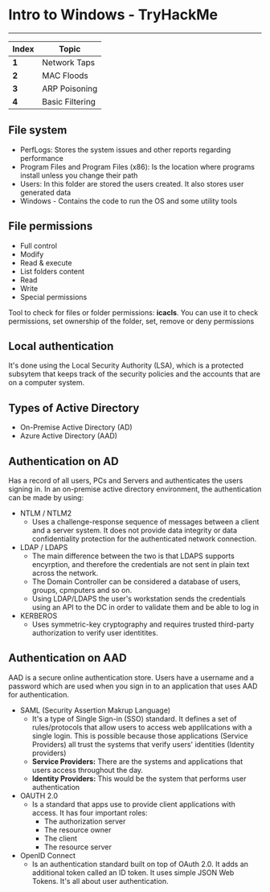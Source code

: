 # Intro to Windows - TryHackMe
___
Index | Topic
--- | ---
**1** | Network Taps
**2** | MAC Floods
**3** | ARP Poisoning
**4** | Basic Filtering

## File system

- PerfLogs: Stores the system issues and other reports regarding performance
- Program Files and Program Files (x86): Is the location where programs install unless you change their path
- Users: In this folder are stored the users created. It also stores user generated data
- Windows - Contains the code to run the OS and some utility tools

## File permissions

- Full control
- Modify
- Read & execute
- List folders content
- Read
- Write
- Special permissions

Tool to check for files or folder permissions: __icacls__. You can use it to check permissions, set ownership of the folder, set, remove or deny permissions

## Local authentication

It's done using the Local Security Authority (LSA), which is a protected subsytem that keeps track of the security policies and the accounts that are on a computer system.

## Types of Active Directory

- On-Premise Active Directory (AD)
- Azure Active Directory (AAD)

## Authentication on AD

Has a record of all users, PCs and Servers and authenticates the users signing in. In an on-premise active directory environment, the authentication can be made by using:

- NTLM / NTLM2
  - Uses a challenge-response sequence of messages between a client and a server system. It does not provide data integrity or data confidentiality protection for the authenticated network connection.
- LDAP / LDAPS
  - The main difference between the two is that LDAPS supports encyrption, and therefore the credentials are not sent in plain text across the network.
  - The Domain Controller can be considered a database of users, groups, cpmputers and so on.
  - Using LDAP/LDAPS the user's workstation sends the credentials using an API to the DC in order to validate them and be able to log in
- KERBEROS
  - Uses symmetric-key cryptography and requires trusted third-party authorization to verify user identitites. 

## Authentication on AAD

AAD is a secure online authentication store. Users have a username and a password which are used when you sign in to an application that uses AAD for authentication.

- SAML (Security Assertion Makrup Language)
  - It's a type of Single Sign-in (SSO) standard. It defines a set of rules/protocols that allow users to access web applilcations with a single login. This is possible because those applications (Service Providers) all trust the systems that verify users' identities (Identity providers)
  - __Service Providers:__ There are the systems and applications that users access throughout the day.
  - __Identity Providers:__ This would be the system that performs user authentication
- OAUTH 2.0
  - Is a standard that apps use to provide client applications with access. It has four important roles:
    - The authorization server
    - The resource owner
    - The client
    - The resource server
- OpenID Connect
  - Is an authentication standard built on top of OAuth 2.0. It adds an additional token called an ID token. It uses simple JSON Web Tokens. It's all about user authentication.


